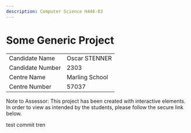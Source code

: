 ```yaml
---
description: Computer Science H446-03
---
```


# Some Generic Project

|                  |                |
| ---------------- | -------------- |
| Candidate Name   | Oscar STENNER  |
| Candidate Number | 2303           |
| Centre Name      | Marling School |
| Centre Number    | 57037          |

Note to Assessor: This project has been created with interactive elements. In order to view as intended by the students, please follow the secure link below.



test commit tren
